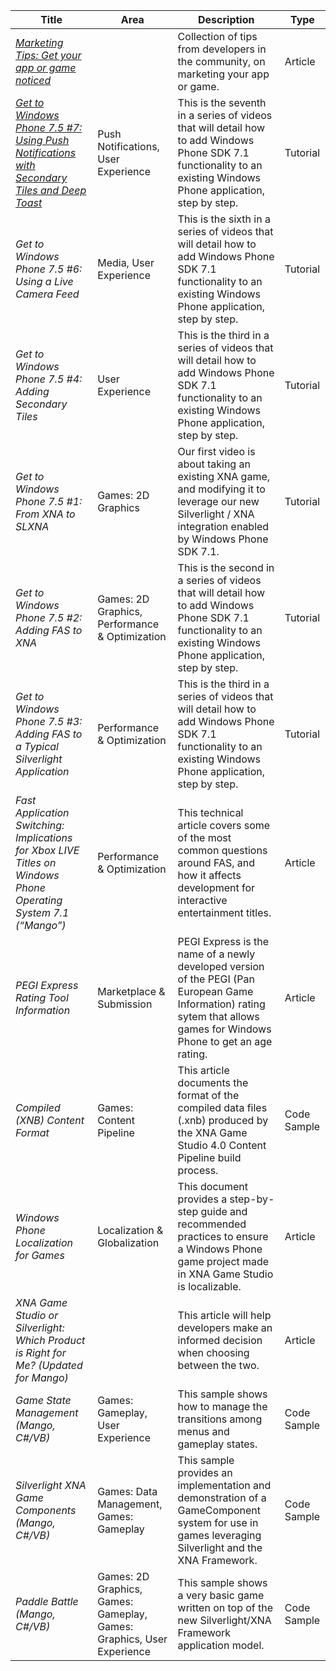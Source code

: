 

Title | Area | Description | Type
---|---|---|---
[*Marketing Tips: Get your app or game noticed*](https://github.com/DDReaper/XNAGameStudio/wiki/Marketing-Tips-Get-your-app-or-game-noticed) | | Collection of tips from developers in the community, on marketing your app or game. | Article
[*Get to Windows Phone 7.5 #7: Using Push Notifications with Secondary Tiles and Deep Toast*](https://github.com/DDReaper/XNAGameStudio/wiki/Get-to-Windows-Phone-7.5---7-Using-Push-Notifications-with-Secondary-Tiles-and-Deep-Toast) |Push Notifications, User Experience | This is the seventh in a series of videos that will detail how to add Windows Phone SDK 7.1 functionality to an existing Windows Phone application, step by step.| Tutorial
*Get to Windows Phone 7.5 #6: Using a Live Camera Feed* | Media, User Experience | This is the sixth in a series of videos that will detail how to add Windows Phone SDK 7.1 functionality to an existing Windows Phone application, step by step. | Tutorial
*Get to Windows Phone 7.5 #4: Adding Secondary Tiles* | User Experience | This is the third in a series of videos that will detail how to add Windows Phone SDK 7.1 functionality to an existing Windows Phone application, step by step. | Tutorial
*Get to Windows Phone 7.5 #1: From XNA to SLXNA* | Games: 2D Graphics | Our first video is about taking an existing XNA game, and modifying it to leverage our new Silverlight / XNA integration enabled by Windows Phone SDK 7.1. | Tutorial
*Get to Windows Phone 7.5 #2: Adding FAS to XNA* | Games: 2D Graphics, Performance & Optimization | This is the second in a series of videos that will detail how to add Windows Phone SDK 7.1 functionality to an existing Windows Phone application, step by step. | Tutorial
*Get to Windows Phone 7.5 #3: Adding FAS to a Typical Silverlight Application* | Performance & Optimization | This is the third in a series of videos that will detail how to add Windows Phone SDK 7.1 functionality to an existing Windows Phone application, step by step. | Tutorial
*Fast Application Switching: Implications for Xbox LIVE Titles on Windows Phone Operating System 7.1 (“Mango”)* | Performance & Optimization | This technical article covers some of the most common questions around FAS, and how it affects development for interactive entertainment titles. | Article
*PEGI Express Rating Tool Information* | Marketplace & Submission | PEGI Express is the name of a newly developed version of the PEGI (Pan European Game Information) rating sytem that allows games for Windows Phone to get an age rating. | Article
*Compiled (XNB) Content Format* | Games: Content Pipeline | This article documents the format of the compiled data files (.xnb) produced by the XNA Game Studio 4.0 Content Pipeline build process. | Code Sample
*Windows Phone Localization for Games* | Localization & Globalization | This document provides a step-by-step guide and recommended practices to ensure a Windows Phone game project made in XNA Game Studio is localizable. | Article
*XNA Game Studio or Silverlight: Which Product is Right for Me? (Updated for Mango)* | | This article will help developers make an informed decision when choosing between the two. | Article
*Game State Management (Mango, C#/VB)* | Games: Gameplay, User Experience | This sample shows how to manage the transitions among menus and gameplay states.| Code Sample
*Silverlight XNA Game Components (Mango, C#/VB)* | Games: Data Management, Games: Gameplay | This sample provides an implementation and demonstration of a GameComponent system for use in games leveraging Silverlight and the XNA Framework. | Code Sample
*Paddle Battle (Mango, C#/VB)* | Games: 2D Graphics, Games: Gameplay, Games: Graphics, User Experience | This sample shows a very basic game written on top of the new Silverlight/XNA Framework application model. | Code Sample 